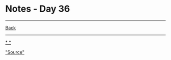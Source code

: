 # Notes - Day 36



---
<a href = "https://github.com/scottie-l/reading-notes/tree/main/reading-notes-401">Back</a>

---

<u>*  *</u>

<a href = "">"Source"</a>